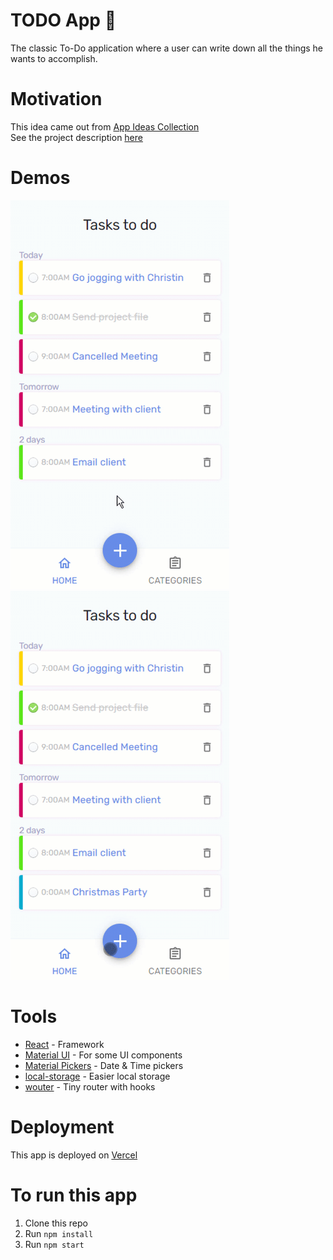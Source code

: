 # TODO App 📃

The classic To-Do application where a user can write down all the things he wants to accomplish.

# Motivation

This idea came out from [App Ideas Collection](https://github.com/florinpop17/app-ideas)  
See the project description [here](./PROJECT_IDEA.md)

# Demos
<img src='./docs/Adding_Editing.gif' alt='Adding and editing tasks' width='350' />
<img src='./docs/Categories.gif' alt='Managing through categories' width='350' />

# Tools
* [React](https://es.reactjs.org/) - Framework
* [Material UI](https://material-ui.com/) - For some UI components
* [Material Pickers](https://material-ui-pickers.dev/) - Date & Time pickers 
* [local-storage](https://www.npmjs.com/package/local-storage) - Easier local storage
* [wouter](https://www.npmjs.com/package/wouter) - Tiny router with hooks

# Deployment

This app is deployed on [Vercel](https://todo-tan.vercel.app/)

# To run this app
1. Clone this repo
2. Run ```npm install```
3. Run ```npm start```
